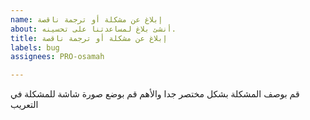 ```yaml
---
name: إبلاغ عن مشكلة أو ترجمة ناقصة
about: أنشئ بلاغ لمساعدتنا على تحسينه.
title: إبلاغ عن مشكلة أو ترجمة ناقصة
labels: bug
assignees: PRO-osamah

---
```


قم بوصف المشكلة بشكل مختصر جدا والأهم قم بوضع صورة شاشة للمشكلة في التعريب

